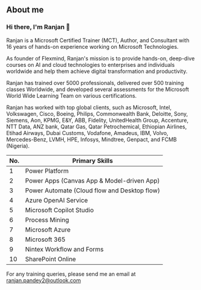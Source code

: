 ## About me

### Hi there, I'm Ranjan <span class="wave">👋</span>

Ranjan is a Microsoft Certified Trainer (MCT), Author, and Consultant with 16 years of hands-on experience working on Microsoft Technologies. 

As founder of Flexmind, Ranjan's mission is to provide hands-on, deep-dive courses on AI and cloud technologies to enterprises and individuals worldwide and help them achieve digital transformation and productivity.

Ranjan has trained over 5000 professionals, delivered over 500 training classes Worldwide, and developed several assessments for the Microsoft World Wide Learning Team on various certifications. 

Ranjan has worked with top global clients, such as Microsoft, Intel, Volkswagen, Cisco, Boeing, Philips, Commonwealth Bank, Deloitte, Sony, Siemens, Aon, KPMG, E&Y, ABB, Fidelity, UnitedHealth Group, Accenture, NTT Data, ANZ bank, Qatar Gas, Qatar Petrochemical, Ethiopian Airlines, Etihad Airways, Dubai Customs, Vodafone, Amadeus, IBM, Volvo, Mercedes-Benz, LVMH, HPE, Infosys, Mindtree, Genpact, and FCMB (Nigeria).

| **No.** | **Primary Skills** |
| ------ | ------------------------------ |
|      1 | Power Platform| 
|      2 | Power Apps (Canvas App & Model-driven App)|
|      3 | Power Automate (Cloud flow and Desktop flow)|
|      4 | Azure OpenAI Service| 
|      5 | Microsoft Copilot Studio|
|      6 | Process Mining|
|      7 | Microsoft Azure| 
|      8 | Microsoft 365|
|      9 | Nintex Workflow and Forms|
|     10 | SharePoint Online|

For any training queries, please send me an email at ranjan.pandey2@outlook.com
